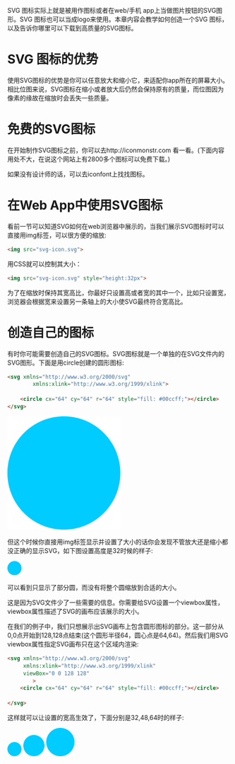 
SVG 图标实际上就是被用作图标或者在web/手机 app上当做图片按钮的SVG图形。SVG 图标也可以当成logo来使用。本章内容会教学如何创造一个SVG 图标，以及告诉你哪里可以下载到高质量的SVG图标。


# SVG 图标的优势

使用SVG图标的优势是你可以任意放大和缩小它，来适配你app所在的屏幕大小。相比位图来说，SVG图标在缩小或者放大后仍然会保持原有的质量，而位图因为像素的缘故在缩放时会丢失一些质量。

# 免费的SVG图标

在开始制作SVG图标之前，你可以去http://iconmonstr.com  看一看。(下面内容用处不大，在说这个网站上有2800多个图标可以免费下载。)

如果没有设计师的话，可以去iconfont上找找图标。

# 在Web App中使用SVG图标

看前一节可以知道SVG如何在web浏览器中展示的，当我们展示SVG图标时可以直接用img标签，可以很方便的缩放:

```HTML
<img src="svg-icon.svg">
```

用CSS就可以控制其大小：

```HTML
<img src="svg-icon.svg" style="height:32px">
```

为了在缩放时保持其宽高比，你最好只设置高或者宽的其中一个，比如只设置宽，浏览器会根据宽来设置另一条轴上的大小使SVG最终符合宽高比。

# 创造自己的图标

有时你可能需要创造自己的SVG图标。SVG图标就是一个单独的在SVG文件内的SVG图形。下面是用circle创建的圆形图标:

```HTML
<svg xmlns="http://www.w3.org/2000/svg"
        xmlns:xlink="http://www.w3.org/1999/xlink">

    <circle cx="64" cy="64" r="64" style="fill: #00ccff;"></circle>
</svg>
```

![](./image/4-1.svg)

但这个时候你直接用img标签显示并设置了大小的话你会发现不管放大还是缩小都没正确的显示SVG，如下图设置高度是32时候的样子:

<img src="./image/4-1.svg" height="32">

可以看到只显示了部分圆，而没有将整个圆缩放到合适的大小。

这是因为SVG文件少了一些需要的信息。你需要给SVG设置一个viewbox属性，viewbox属性描述了SVG的画布应该展示的大小。

在我们的例子中，我们只想展示出SVG画布上包含圆形图标的部分。这一部分从0,0点开始到128,128点结束(这个圆形半径64，圆心点是64,64)。然后我们用SVG viewbox属性指定SVG画布只在这个区域内渲染:

```HTML
<svg xmlns="http://www.w3.org/2000/svg"
     xmlns:xlink="http://www.w3.org/1999/xlink"
     viewBox="0 0 128 128"
        >
    <circle cx="64" cy="64" r="64" style="fill: #00ccff;"></circle>

</svg>
```

这样就可以让设置的宽高生效了，下面分别是32,48,64时的样子:

<img src="./image/4-2.svg" height="32">
<img src="./image/4-2.svg" height="48">
<img src="./image/4-2.svg" height="64">
